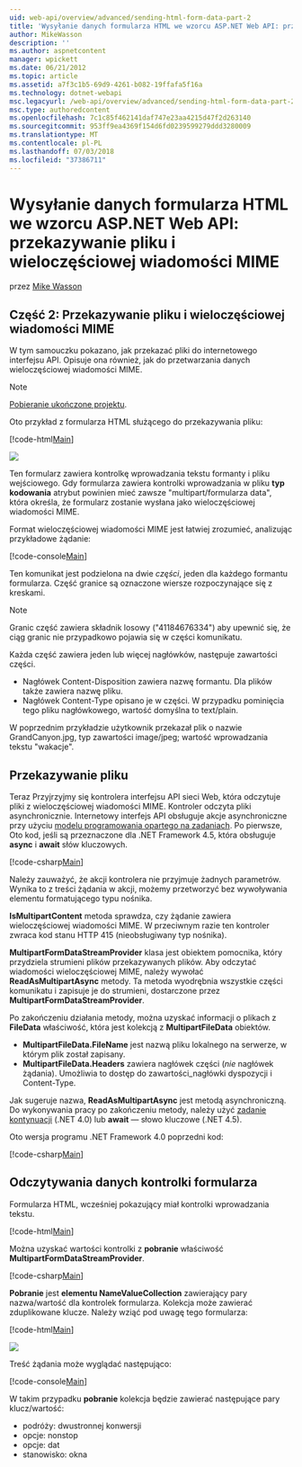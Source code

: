 ```yaml
---
uid: web-api/overview/advanced/sending-html-form-data-part-2
title: 'Wysyłanie danych formularza HTML we wzorcu ASP.NET Web API: przekazywanie pliku i wieloczęściowej wiadomości MIME | Dokumentacja firmy Microsoft'
author: MikeWasson
description: ''
ms.author: aspnetcontent
manager: wpickett
ms.date: 06/21/2012
ms.topic: article
ms.assetid: a7f3c1b5-69d9-4261-b082-19ffafa5f16a
ms.technology: dotnet-webapi
msc.legacyurl: /web-api/overview/advanced/sending-html-form-data-part-2
msc.type: authoredcontent
ms.openlocfilehash: 7c1c85f462141daf747e23aa4215d47f2d263140
ms.sourcegitcommit: 953ff9ea4369f154d6fd0239599279ddd3280009
ms.translationtype: MT
ms.contentlocale: pl-PL
ms.lasthandoff: 07/03/2018
ms.locfileid: "37386711"
---
```

<a name="sending-html-form-data-in-aspnet-web-api-file-upload-and-multipart-mime"></a>Wysyłanie danych formularza HTML we wzorcu ASP.NET Web API: przekazywanie pliku i wieloczęściowej wiadomości MIME
====================
przez [Mike Wasson](https://github.com/MikeWasson)

## <a name="part-2-file-upload-and-multipart-mime"></a>Część 2: Przekazywanie pliku i wieloczęściowej wiadomości MIME

W tym samouczku pokazano, jak przekazać pliki do internetowego interfejsu API. Opisuje ona również, jak do przetwarzania danych wieloczęściowej wiadomości MIME.

> [!NOTE]
> [Pobieranie ukończone projektu](https://code.msdn.microsoft.com/ASPNET-Web-API-File-Upload-a8c0fb0d).


Oto przykład z formularza HTML służącego do przekazywania pliku:

[!code-html[Main](sending-html-form-data-part-2/samples/sample1.html)]

![](sending-html-form-data-part-2/_static/image1.png)

Ten formularz zawiera kontrolkę wprowadzania tekstu formanty i pliku wejściowego. Gdy formularza zawiera kontrolki wprowadzania w pliku **typ kodowania** atrybut powinien mieć zawsze &quot;multipart/formularza data&quot;, która określa, że formularz zostanie wysłana jako wieloczęściowej wiadomości MIME.

Format wieloczęściowej wiadomości MIME jest łatwiej zrozumieć, analizując przykładowe żądanie:

[!code-console[Main](sending-html-form-data-part-2/samples/sample2.cmd)]

Ten komunikat jest podzielona na dwie *części*, jeden dla każdego formantu formularza. Część granice są oznaczone wiersze rozpoczynające się z kreskami.

> [!NOTE]
> Granic część zawiera składnik losowy (&quot;41184676334&quot;) aby upewnić się, że ciąg granic nie przypadkowo pojawia się w części komunikatu.


Każda część zawiera jeden lub więcej nagłówków, następuje zawartości części.

- Nagłówek Content-Disposition zawiera nazwę formantu. Dla plików także zawiera nazwę pliku.
- Nagłówek Content-Type opisano je w części. W przypadku pominięcia tego pliku nagłówkowego, wartość domyślna to text/plain.

W poprzednim przykładzie użytkownik przekazał plik o nazwie GrandCanyon.jpg, typ zawartości image/jpeg; wartość wprowadzania tekstu &quot;wakacje&quot;.

## <a name="file-upload"></a>Przekazywanie pliku

Teraz Przyjrzyjmy się kontrolera interfejsu API sieci Web, która odczytuje pliki z wieloczęściowej wiadomości MIME. Kontroler odczyta pliki asynchronicznie. Internetowy interfejs API obsługuje akcje asynchroniczne przy użyciu [modelu programowania opartego na zadaniach](https://msdn.microsoft.com/library/dd460693.aspx). Po pierwsze, Oto kod, jeśli są przeznaczone dla .NET Framework 4.5, która obsługuje **async** i **await** słów kluczowych.

[!code-csharp[Main](sending-html-form-data-part-2/samples/sample3.cs)]

Należy zauważyć, że akcji kontrolera nie przyjmuje żadnych parametrów. Wynika to z treści żądania w akcji, możemy przetworzyć bez wywoływania elementu formatującego typu nośnika.

**IsMultipartContent** metoda sprawdza, czy żądanie zawiera wieloczęściowej wiadomości MIME. W przeciwnym razie ten kontroler zwraca kod stanu HTTP 415 (nieobsługiwany typ nośnika).

**MultipartFormDataStreamProvider** klasa jest obiektem pomocnika, który przydziela strumieni plików przekazywanych plików. Aby odczytać wiadomości wieloczęściowej MIME, należy wywołać **ReadAsMultipartAsync** metody. Ta metoda wyodrębnia wszystkie części komunikatu i zapisuje je do strumieni, dostarczone przez **MultipartFormDataStreamProvider**.

Po zakończeniu działania metody, można uzyskać informacji o plikach z **FileData** właściwość, która jest kolekcją z **MultipartFileData** obiektów.

- **MultipartFileData.FileName** jest nazwą pliku lokalnego na serwerze, w którym plik został zapisany.
- **MultipartFileData.Headers** zawiera nagłówek części (*nie* nagłówek żądania). Umożliwia to dostęp do zawartości\_nagłówki dyspozycji i Content-Type.

Jak sugeruje nazwa, **ReadAsMultipartAsync** jest metodą asynchroniczną. Do wykonywania pracy po zakończeniu metody, należy użyć [zadanie kontynuacji](https://msdn.microsoft.com/library/ee372288.aspx) (.NET 4.0) lub **await** — słowo kluczowe (.NET 4.5).

Oto wersja programu .NET Framework 4.0 poprzedni kod:

[!code-csharp[Main](sending-html-form-data-part-2/samples/sample4.cs)]

## <a name="reading-form-control-data"></a>Odczytywania danych kontrolki formularza

Formularza HTML, wcześniej pokazujący miał kontrolki wprowadzania tekstu.

[!code-html[Main](sending-html-form-data-part-2/samples/sample5.html)]

Można uzyskać wartości kontrolki z **pobranie** właściwość **MultipartFormDataStreamProvider**.

[!code-csharp[Main](sending-html-form-data-part-2/samples/sample6.cs?highlight=15)]

**Pobranie** jest **elementu NameValueCollection** zawierający pary nazwa/wartość dla kontrolek formularza. Kolekcja może zawierać zduplikowane klucze. Należy wziąć pod uwagę tego formularza:

[!code-html[Main](sending-html-form-data-part-2/samples/sample7.html)]

![](sending-html-form-data-part-2/_static/image2.png)

Treść żądania może wyglądać następująco:

[!code-console[Main](sending-html-form-data-part-2/samples/sample8.cmd)]

W takim przypadku **pobranie** kolekcja będzie zawierać następujące pary klucz/wartość:

- podróży: dwustronnej konwersji
- opcje: nonstop
- opcje: dat
- stanowisko: okna
